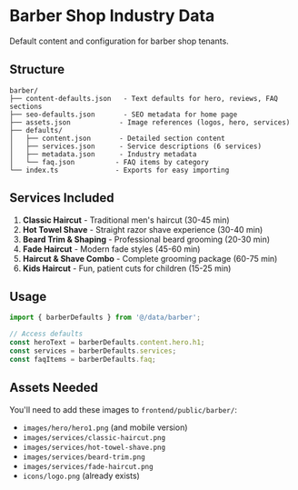 # Barber Shop Industry Data

Default content and configuration for barber shop tenants.

## Structure

```
barber/
├── content-defaults.json   - Text defaults for hero, reviews, FAQ sections
├── seo-defaults.json       - SEO metadata for home page
├── assets.json            - Image references (logos, hero, services)
├── defaults/
│   ├── content.json       - Detailed section content
│   ├── services.json      - Service descriptions (6 services)
│   ├── metadata.json      - Industry metadata
│   └── faq.json          - FAQ items by category
└── index.ts              - Exports for easy importing
```

## Services Included

1. **Classic Haircut** - Traditional men's haircut (30-45 min)
2. **Hot Towel Shave** - Straight razor shave experience (30-40 min)
3. **Beard Trim & Shaping** - Professional beard grooming (20-30 min)
4. **Fade Haircut** - Modern fade styles (45-60 min)
5. **Haircut & Shave Combo** - Complete grooming package (60-75 min)
6. **Kids Haircut** - Fun, patient cuts for children (15-25 min)

## Usage

```typescript
import { barberDefaults } from '@/data/barber';

// Access defaults
const heroText = barberDefaults.content.hero.h1;
const services = barberDefaults.services;
const faqItems = barberDefaults.faq;
```

## Assets Needed

You'll need to add these images to `frontend/public/barber/`:

- `images/hero/hero1.png` (and mobile version)
- `images/services/classic-haircut.png`
- `images/services/hot-towel-shave.png`
- `images/services/beard-trim.png`
- `images/services/fade-haircut.png`
- `icons/logo.png` (already exists)

